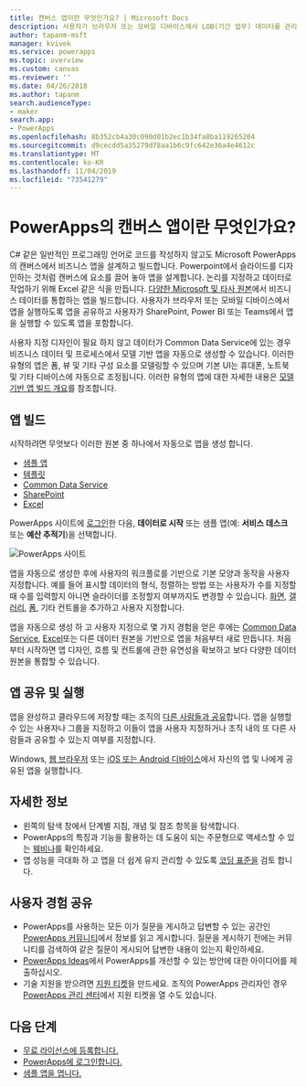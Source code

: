 ```yaml
---
title: 캔버스 앱이란 무엇인가요? | Microsoft Docs
description: 사용자가 브라우저 또는 모바일 디바이스에서 LOB(기간 업무) 데이터를 관리할 수 있도록 PowerApps에서 캔버스 앱 설계 및 빌드
author: tapanm-msft
manager: kvivek
ms.service: powerapps
ms.topic: overview
ms.custom: canvas
ms.reviewer: ''
ms.date: 04/26/2018
ms.author: tapanm
search.audienceType:
- maker
search.app:
- PowerApps
ms.openlocfilehash: 8b352cb4a30c090d01b2ec1b34fa8ba119265204
ms.sourcegitcommit: d9cecdd5a35279d78aa1b6c9fc642e36a4e4612c
ms.translationtype: MT
ms.contentlocale: ko-KR
ms.lasthandoff: 11/04/2019
ms.locfileid: "73541279"
---
```

# <a name="what-are-canvas-apps-in-powerapps"></a>PowerApps의 캔버스 앱이란 무엇인가요?
C# 같은 일반적인 프로그래밍 언어로 코드를 작성하지 않고도 Microsoft PowerApps의 캔버스에서 비즈니스 앱을 설계하고 빌드합니다. Powerpoint에서 슬라이드를 디자인하는 것처럼 캔버스에 요소를 끌어 놓아 앱을 설계합니다. 논리를 지정하고 데이터로 작업하기 위해 Excel 같은 식을 만듭니다. [다양한 Microsoft 및 타사 원본](connections-list.md)에서 비즈니스 데이터를 통합하는 앱을 빌드합니다. 사용자가 브라우저 또는 모바일 디바이스에서 앱을 실행하도록 앱을 공유하고 사용자가 SharePoint, Power BI 또는 Teams에서 앱을 실행할 수 있도록 앱을 포함합니다.

사용자 지정 디자인이 필요 하지 않고 데이터가 Common Data Service에 있는 경우 비즈니스 데이터 및 프로세스에서 모델 기반 앱을 자동으로 생성할 수 있습니다. 이러한 유형의 앱은 폼, 뷰 및 기타 구성 요소를 모델링할 수 있으며 기본 UI는 휴대폰, 노트북 및 기타 디바이스에 자동으로 조정됩니다. 이러한 유형의 앱에 대한 자세한 내용은 [모델 기반 앱 빌드 개요](../model-driven-apps/model-driven-app-overview.md)를 참조합니다.

## <a name="build-an-app"></a>앱 빌드
시작하려면 무엇보다 이러한 원본 중 하나에서 자동으로 앱을 생성 합니다.
- [샘플 앱](open-and-run-a-sample-app.md)
- [템플릿](get-started-test-drive.md)
- [Common Data Service](data-platform-create-app.md)
- [SharePoint](app-from-sharepoint.md)
- [Excel](get-started-create-from-data.md)

PowerApps 사이트에 [로그인](https://make.powerapps.com?utm_source=padocs&utm_medium=linkinadoc&utm_campaign=referralsfromdoc)한 다음, **데이터로 시작** 또는 샘플 앱(예: **서비스 데스크** 또는 **예산 추적기**)을 선택합니다.

![PowerApps 사이트](./media/getting-started/create-page-samples.png)

앱을 자동으로 생성한 후에 사용자의 워크플로를 기반으로 기본 모양과 동작을 사용자 지정합니다. 예를 들어 표시할 데이터의 형식, 정렬하는 방법 또는 사용자가 수를 지정할 때 수를 입력할지 아니면 슬라이더를 조정할지 여부까지도 변경할 수 있습니다. [화면](add-screen-context-variables.md), [갤러리](customize-layout-sharepoint.md), [폼](customize-forms-sharepoint.md), 기타 컨트롤을 추가하고 사용자 지정합니다.

앱을 자동으로 생성 하 고 사용자 지정으로 몇 가지 경험을 얻은 후에는 [Common Data Service](data-platform-create-app-scratch.md), [Excel](get-started-create-from-blank.md)또는 다른 데이터 원본을 기반으로 앱을 처음부터 새로 만듭니다. 처음부터 시작하면 앱 디자인, 흐름 및 컨트롤에 관한 유연성을 확보하고 보다 다양한 데이터 원본을 통합할 수 있습니다.

## <a name="share-and-run-an-app"></a>앱 공유 및 실행
앱을 완성하고 클라우드에 저장할 때는 조직의 [다른 사람들과 공유](share-app.md)합니다. 앱을 실행할 수 있는 사용자나 그룹을 지정하고 이들이 앱을 사용자 지정하거나 조직 내의 또 다른 사람들과 공유할 수 있는지 여부를 지정합니다.

Windows, [웹 브라우저](../../user/run-app-browser.md) 또는 [iOS 또는 Android 디바이스](../../user/run-app-client.md)에서 자신의 앱 및 나에게 공유된 앱을 실행합니다.

## <a name="learn-more"></a>자세한 정보
* 왼쪽의 탐색 창에서 단계별 지침, 개념 및 참조 항목을 탐색합니다.
* PowerApps의 특징과 기능을 활용하는 데 도움이 되는 주문형으로 액세스할 수 있는 [웨비나](webinars-listing.md)를 확인하세요.
* 앱 성능을 극대화 하 고 앱을 더 쉽게 유지 관리할 수 있도록 [코딩 표준을](https://aka.ms/powerappscanvasguidelines) 검토 합니다.

## <a name="share-your-experience"></a>사용자 경험 공유
* PowerApps를 사용하는 모든 이가 질문을 게시하고 답변할 수 있는 공간인 [PowerApps 커뮤니티](https://aka.ms/powerapps-community)에서 정보를 읽고 게시합니다. 질문을 게시하기 전에는 커뮤니티를 검색하여 같은 질문이 게시되어 답변한 내용이 있는지 확인하세요.
* [PowerApps Ideas](https://powerusers.microsoft.com/t5/PowerApps-Ideas/idb-p/PowerAppsIdeas)에서 PowerApps를 개선할 수 있는 방안에 대한 아이디어를 제출하십시오.
* 기술 지원을 받으려면 [지원 티켓](https://powerapps.microsoft.com/support/pro/)을 만드세요. 조직의 PowerApps 관리자인 경우 [PowerApps 관리 센터](https://admin.microsoft.com/Support/Support.aspx)에서 지원 티켓을 열 수도 있습니다.

## <a name="next-steps"></a>다음 단계
- [무료 라이선스에 등록합니다.](../signup-for-powerapps.md)
- [PowerApps에 로그인합니다.](https://make.powerapps.com?utm_source=padocs&utm_medium=linkinadoc&utm_campaign=referralsfromdoc)
- [샘플 앱을 엽니다.](open-and-run-a-sample-app.md)
